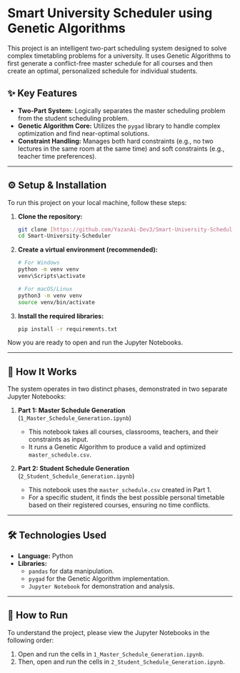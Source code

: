 # Smart University Scheduler using Genetic Algorithms

This project is an intelligent two-part scheduling system designed to solve complex timetabling problems for a university. It uses Genetic Algorithms to first generate a conflict-free master schedule for all courses and then create an optimal, personalized schedule for individual students.

## ✨ Key Features

- **Two-Part System:** Logically separates the master scheduling problem from the student scheduling problem.
- **Genetic Algorithm Core:** Utilizes the `pygad` library to handle complex optimization and find near-optimal solutions.
- **Constraint Handling:** Manages both hard constraints (e.g., no two lectures in the same room at the same time) and soft constraints (e.g., teacher time preferences).

---

## ⚙️ Setup & Installation

To run this project on your local machine, follow these steps:

1.  **Clone the repository:**
    ```sh
    git clone [https://github.com/YazanAi-Dev3/Smart-University-Scheduler.git](https://github.com/YazanAi-Dev3/Smart-University-Scheduler.git)
    cd Smart-University-Scheduler
    ```

2.  **Create a virtual environment (recommended):**
    ```sh
    # For Windows
    python -m venv venv
    venv\Scripts\activate

    # For macOS/Linux
    python3 -m venv venv
    source venv/bin/activate
    ```

3.  **Install the required libraries:**
    ```sh
    pip install -r requirements.txt
    ```
Now you are ready to open and run the Jupyter Notebooks.

---

## 🚀 How It Works

The system operates in two distinct phases, demonstrated in two separate Jupyter Notebooks:

1.  **Part 1: Master Schedule Generation** (`1_Master_Schedule_Generation.ipynb`)
    -   This notebook takes all courses, classrooms, teachers, and their constraints as input.
    -   It runs a Genetic Algorithm to produce a valid and optimized `master_schedule.csv`.

2.  **Part 2: Student Schedule Generation** (`2_Student_Schedule_Generation.ipynb`)
    -   This notebook uses the `master_schedule.csv` created in Part 1.
    -   For a specific student, it finds the best possible personal timetable based on their registered courses, ensuring no time conflicts.

---

## 🛠️ Technologies Used

-   **Language:** Python
-   **Libraries:**
    -   `pandas` for data manipulation.
    -   `pygad` for the Genetic Algorithm implementation.
    -   `Jupyter Notebook` for demonstration and analysis.

---

## 🏃 How to Run

To understand the project, please view the Jupyter Notebooks in the following order:

1.  Open and run the cells in `1_Master_Schedule_Generation.ipynb`.
2.  Then, open and run the cells in `2_Student_Schedule_Generation.ipynb`.